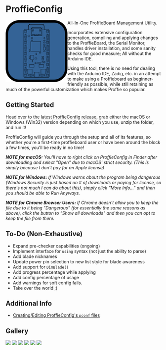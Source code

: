 # ProffieConfig 

<img align="left" src=https://github.com/ryancog/ProffieConfigV2/blob/master/resources/icons/icon.svg width=200> 
  
All-In-One ProffieBoard Management Utility. 

Incorporates extensive configuration generation, compiling and applying changes to the ProffieBoard, the Serial Monitor, handles driver installation, and some sanity checks for good measure; All without the Arduino IDE. 

Using this tool, there is no need for dealing with the Arduino IDE, Zadig, etc. in an attempt to make using a Proffieboard as beginner-friendly as possible, while still retaining as much of the powerful customization which makes Proffie so popular.

## Getting Started

Head over to the [latest ProffieConfig release](https://github.com/ryancog/ProffieConfigV2/releases/latest), grab either the macOS or Windows (Win32) version depending on which you use, unzip the folder, and run it! 

ProffieConfig will guide you through the setup and all of its features, so whether you're a first-time proffieboard user or have been around the block a few times, you'll be ready in no time!

***NOTE for macOS:** You'll have to right click on ProffieConfig in Finder after downloading and select "Open" due to macOS' strict security. (This is simply because I don't pay for an Apple license)*

***NOTE for Windows:** If Windows warns about the program being dangerous (Windows Security is just based on # of downloads or paying for license, so there's not much I can do about this), simply click "More Info..." and then you should be able to Run Anyways.*

***NOTE for Chrome Browser Users:** If Chrome doesn't allow you to keep the file due to it being "Dangerous" (for essentially the same reasons as above), click the button to "Show all downloads" and then you can opt to keep the file from there.*



## To-Do (Non-Exhaustive)
- Expand pre-checker capabilities (ongoing)
- Implement interface for `using` syntax (not just the ability to parse)
- Add blade nicknames
- Update power pin selection to new list style for blade awareness
- Add support for `DimBlade()`
- Add progress percentage while applying
- Add config percentage of usage
- Add warnings for soft config fails.
- Take over the world ;)

## Additional Info

- [Creating/Editing ProffieConfig's `pconf` files](docs/pconfs.md)

## Gallery

<img src=https://github.com/ryancog/ProffieConfigV2/blob/master/screenshots/mainmenu.png width=200> 
<img src=https://github.com/ryancog/ProffieConfigV2/blob/master/screenshots/editor-general.png width=300>
<img src=https://github.com/ryancog/ProffieConfigV2/blob/master/screenshots/editor-propfile-fett263.png width=500>
<img src=https://github.com/ryancog/ProffieConfigV2/blob/master/screenshots/editor-bladearrays.png width=400>
<img src=https://github.com/ryancog/ProffieConfigV2/blob/master/screenshots/editor-bladeawareness.png width=400>
<img src=https://github.com/ryancog/ProffieConfigV2/blob/master/screenshots/editor-presetsstyles.png width=500>
